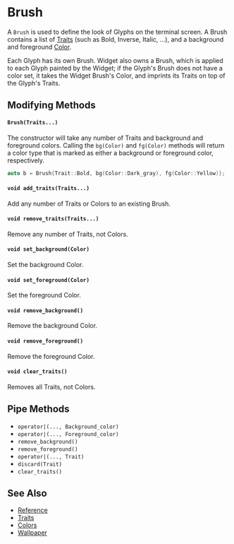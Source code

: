 # Brush

A `Brush` is used to define the look of Glyphs on the terminal screen.  A
Brush contains a list of [Traits](traits.md) (such as Bold, Inverse, Italic,
...), and a background and foreground [Color](colors.md).

Each Glyph has its own Brush. Widget also owns a Brush, which is applied to each
Glyph painted by the Widget; if the Glyph's Brush does not have a color set, it
takes the Widget Brush's Color, and imprints its Traits on top of the Glyph's
Traits.

## Modifying Methods

#### `Brush(Traits...)`

The constructor will take any number of Traits and background and foreground
colors. Calling the `bg(Color)` and `fg(Color)` methods will return a color type
that is marked as either a background or foreground color, respectively.

```cpp
auto b = Brush{Trait::Bold, bg(Color::Dark_gray), fg(Color::Yellow)};
```

#### `void add_traits(Traits...)`

Add any number of Traits or Colors to an existing Brush.

#### `void remove_traits(Traits...)`

Remove any number of Traits, not Colors.

#### `void set_background(Color)`

Set the background Color.

#### `void set_foreground(Color)`

Set the foreground Color.

#### `void remove_background()`

Remove the background Color.

#### `void remove_foreground()`

Remove the foreground Color.

#### `void clear_traits()`

Removes all Traits, not Colors.

## Pipe Methods

- `operator|(..., Background_color)`
- `operator|(..., Foreground_color)`
- `remove_background()`
- `remove_foreground()`
- `operator|(..., Trait)`
- `discard(Trait)`
- `clear_traits()`

## See Also

- [Reference](https://a-n-t-h-o-n-y.github.io/TermOx/classox_1_1Brush.html)
- [Traits](traits.md)
- [Colors](colors.md)
- [Wallpaper](wallpaper.md)
